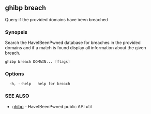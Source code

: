 ## ghibp breach

Query if the provided domains have been breached

### Synopsis

Search the HaveIBeenPwned database for breaches in the provided
domains and if a match is found display all information about the given breach.

```
ghibp breach DOMAIN... [flags]
```

### Options

```
  -h, --help   help for breach
```

### SEE ALSO

* [ghibp](ghibp.md)	 - HaveIBeenPwned public API util

